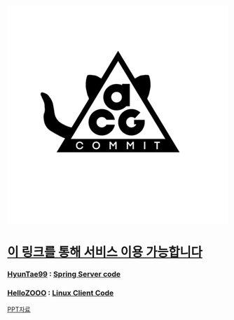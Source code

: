 <a href="https://prod.hyunn.shop/description">
  <img src="https://github.com/A-C-G/back-end/blob/main/src/main/resources/templates/ACG_LOGO.png" alt="ACG Logo">
</a>

# [이 링크를 통해 서비스 이용 가능합니다](https://prod.hyunn.shop/)
### [HyunTae99](https://github.com/hyuntae99) : [Spring Server code](https://github.com/A-C-G/back-end)
### [HelloZOOO](https://github.com/HelloZOOO) : [Linux Client Code](https://github.com/HelloZOOO/ACG_CLIENT)

[PPT자료](https://docs.google.com/presentation/d/1SwTtjPmRu_-K8BIRhXG298PkwFupW2K0/edit?usp=sharing&ouid=103204687067264269924&rtpof=true&sd=true)
